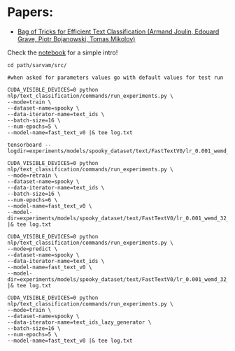 # Papers:
- [Bag of Tricks for Efficient Text Classification (Armand Joulin, Edouard Grave, Piotr Bojanowski, Tomas Mikolov)](https://arxiv.org/abs/1607.01759)  

Check the [notebook](notebook/Fast-Text-v0.ipynb) for a simple intro!



```
cd path/sarvam/src/

#when asked for parameters values go with default values for test run

CUDA_VISIBLE_DEVICES=0 python nlp/text_classification/commands/run_experiments.py \
--mode=train \
--dataset-name=spooky \
--data-iterator-name=text_ids \
--batch-size=16 \
--num-epochs=5 \
--model-name=fast_text_v0 |& tee log.txt

tensorboard --logdir=experiments/models/spooky_dataset/text/FastTextV0/lr_0.001_wemd_32_keep_0.5/

CUDA_VISIBLE_DEVICES=0 python nlp/text_classification/commands/run_experiments.py \
--mode=retrain \
--dataset-name=spooky \
--data-iterator-name=text_ids \
--batch-size=16 \
--num-epochs=6 \
--model-name=fast_text_v0 \
--model-dir=experiments/models/spooky_dataset/text/FastTextV0/lr_0.001_wemd_32_keep_0.5/ |& tee log.txt

CUDA_VISIBLE_DEVICES=0 python nlp/text_classification/commands/run_experiments.py \
--mode=predict \
--dataset-name=spooky \
--data-iterator-name=text_ids \
--model-name=fast_text_v0 \
--model-dir=experiments/models/spooky_dataset/text/FastTextV0/lr_0.001_wemd_32_keep_0.5/ |& tee log.txt

CUDA_VISIBLE_DEVICES=0 python nlp/text_classification/commands/run_experiments.py \
--mode=train \
--dataset-name=spooky \
--data-iterator-name=text_ids_lazy_generator \
--batch-size=16 \
--num-epochs=5 \
--model-name=fast_text_v0 |& tee log.txt

```